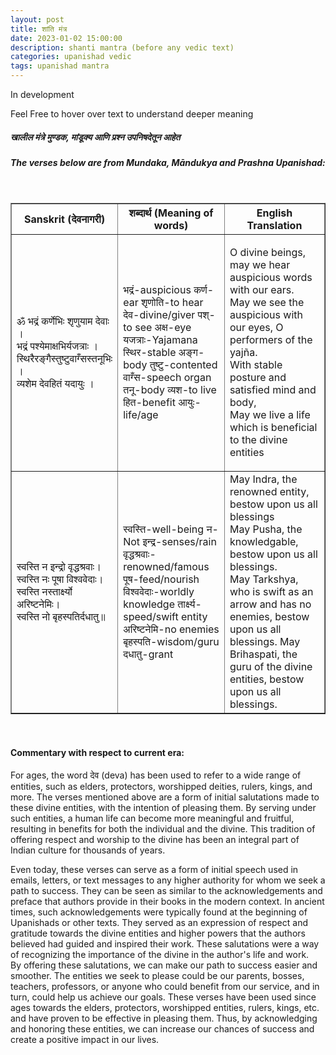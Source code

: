 ```yaml
---
layout: post
title: शांति मंत्र
date: 2023-01-02 15:00:00
description: shanti mantra (before any vedic text)
categories: upanishad vedic
tags: upanishad mantra
---
```


<p>In development</p>

<p>Feel Free to hover over text to understand deeper meaning</p>

<div id="bhadram_karnebhihi">
  <h5>खालील मंत्रे मुण्डक, मांडूक्य आणि प्रश्न उपनिषदेतून आहेत</h5>
  <h5>
    <b>The verses below are from Mundaka, Māndukya and Prashna Upanishad:</b>
  </h5>
  <br />
  <table border="1" class="tg" style="width: 100%">
    <colgroup>
      <col span="1" style="width: 22%" />
      <col span="1" style="width: 38%" />
      <col span="1" style="width: 40%" />
    </colgroup>
    <thead>
      <tr>
        <th class="tg-c3ow">Sanskrit (देवनागरी)</th>
        <th class="tg-c3ow">शब्दार्थ (Meaning of words)</th>
        <th class="tg-c3ow">English Translation</th>
      </tr>
    </thead>
    <tbody>
      <tr>
        <td class="tg-c3ow">
          <p>
            ॐ भद्रं कर्णेभिः शृणुयाम देवाः ।<br />
            भद्रं पश्येमाक्षभिर्यजत्राः ।<br />
            स्थिरैरङ्गैस्तुष्टुवाग्‍ँसस्तनूभिः ।<br />
            व्यशेम देवहितं यदायुः ।<br />
          </p>
        </td>
        <td class="tg-c3ow">
          <!-- <span class="tooltip-multiline" data-tooltip=""></span> -->
          <p>
            <span
              class="tooltip-multiline"
              data-tooltip="'भद्रयति'-to make happy or prosperous, भद्र - happiness; भद् - to shine"
            >
              भद्रं-auspicious
            </span>
            <span
              class="tooltip-multiline"
              data-tooltip="कर्ण -> केर् - to cut/to separate, the one that can distinguish different sounds"
            >
              कर्ण-ear
            </span>
            <span
              class="tooltip-multiline"
              data-tooltip="शृ - syllable relating to acoustics"
            >
              शृणोति-to hear
            </span>
            <span
              class="tooltip-multiline"
              data-tooltip="देव - in this context giver/helper, in divine enlightenment, Root दिव् - to shine/brighten"
            >
              देव-divine/giver
            </span>
            <!-- <br /> -->
            <span class="tooltip-multiline">पश्-to see</span>
            <span class="tooltip-multiline">अक्ष-eye</span>
            <span
              class="tooltip-multiline"
              data-tooltip="यज् - to sacrifice or to worship, here, it could be the doer/action performer"
            >
              यजत्राः-Yajamana
            </span>
            <span
              class="tooltip-multiline"
              data-tooltip="स्थिर -> स्थ -> usually denotes, steadiness/still/stability/strength"
              >स्थिर-stable</span
            >
            <span
              class="tooltip-multiline"
              data-tooltip="अङ्ग - division/section or the, whole of something,(can be body or limbs here)"
              >अङ्ग-body</span
            >
            <span
              class="tooltip-multiline"
              data-tooltip="तुष्टु - (स्तु+स्तु) - satisfied/contented"
              >तुष्टु-contented</span
            >
            <span
              class="tooltip-multiline"
              data-tooltip="वाग्‍ँस -> वाक् - speech/language"
              >वाग्‍ँस-speech organ</span
            >
            <span
              class="tooltip-multiline"
              data-tooltip="तनुस्-skin/body/form/stretchable object"
              >तनू-body</span
            >
            <span class="tooltip-multiline" data-tooltip="व्यश->वस्-to live"
              >व्यश-to live</span
            >
            <span
              class="tooltip-multiline"
              data-tooltip="हित->हि-to obtain (something obtain to benefit),achieved for a purpose"
              >हित-benefit</span
            >
            <span
              class="tooltip-multiline"
              data-tooltip="आयु-life/duration/energy/strength,अयति-to move forward in life"
              >आयुः-life/age</span
            >
          </p>
        </td>
        <td class="tg-c3ow">
          <p>
            O divine beings, may we hear auspicious words with our ears.<br />
            <span
              class="tooltip-multiline"
              data-tooltip="Usually yajna performers were the saints/kings, or the doers of the process to whom the salutations were referred to"
            >
              May we see the auspicious with our eyes, O performers of the
              yajña. </span
            ><br />
            With
            <span
              class="tooltip-multiline"
              data-tooltip="Stable limbs/body/posture"
              >stable posture</span
            >
            and satisfied mind and body,<br />
            May we live a life which is beneficial to the
            <span
              class="tooltip-multiline"
              data-tooltip="ददाति इति देवः - the givers/providers/divine beings"
              >divine entities</span
            >
          </p>
        </td>
      </tr>
      <tr>
        <td class="tg-c3ow">
          <p>
            स्वस्ति न इन्द्रो वृद्धश्रवाः।<br />
            स्वस्ति नः पूषा विश्ववेदाः।<br />
            स्वस्ति नस्तार्क्ष्यो अरिष्टनेमिः।<br />
            स्वस्ति नो बृहस्पतिर्दधातु॥<br />
          </p>
        </td>
        <td class="tg-c3ow">
          <p>
            <span
              class="tooltip-multiline"
              data-tooltip="स्वस्ति-स्व+अस्ति - the existence of itself, its welfare and good being"
              >स्वस्ति-well-being</span
            >
            <span class="tooltip-multiline" data-tooltip="न-negative"
              >न-Not</span
            >
            <span
              class="tooltip-multiline"
              data-tooltip="इन्द्र- often having multiple meanings, 1. derived from इंदु - drop -> deity for rain/lightening, 2. इन्द्रिया - ruler of 5 sense of body"
              >इन्द्र-senses/rain</span
            >
            <span
              class="tooltip-multiline"
              data-tooltip="वृद्धश्रवाः->वृद्ध-old::(वृद्धि-to increase/grow/augment),श्रवा-fame/heared by all (श्रु-to hear)"
              >वृद्धश्रवाः-renowned/famous</span
            >
            <span
              class="tooltip-multiline"
              data-tooltip="पूष्-feed/nourish/cherish/prosper, usually annotated to Sun who provides us warmth and nourishment"
              >पूष-feed/nourish</span
            >
            <span
              class="tooltip-multiline"
              data-tooltip="विश्व-world(that land spreaded in all direction/that can be encompassed),(विस्-to spread/to enter::व-all direction),वेद-knowledge(विद्-to know) "
              >विश्ववेदाः-worldly knowledge</span
            >
            <span
              class="tooltip-multiline"
              data-tooltip="तार्क्ष्य->eg.garuda->तर्क-reasoning,(something continuous process/never fades away), symbol of intelligence;speed;power"
              >तार्क्ष्य-speed/swift entity</span
            >
            <span
              class="tooltip-multiline"
              data-tooltip="अरिष्ट(अ+ऋष्टि)-non-righteousness,ऋष्टि(ऋष्-to sprinkle{good fortune})-auspicious,नेमि(to bend), Thus entirely meaning: one who make the evil bend/ward off evil"
              >अरिष्टनेमि-no enemies</span
            >
            <span
              class="tooltip-multiline"
              data-tooltip="बृह्-to expand::बृहत्-great/expanded/large,पति-father/leader/master,full meaning:great lord/master/guru:one who knows everything"
              >बृहस्पति-wisdom/guru</span
            >
            <span
              class="tooltip-multiline"
              data-tooltip="दा-to give, ददाति-to bestow"
              >दधातु-grant</span
            >
          </p>
        </td>
        <td class="tg-c3ow">
          <span
            class="tooltip-multiline"
            data-tooltip="Literal: May Indra - ruler of rains/senses not harm us,Contextual:May we not be harmed by the nature or be controlled by ours senses"
            >May Indra, the renowned entity, bestow upon us all blessings</span
          ><br />
          <span
            class="tooltip-multiline"
            data-tooltip="Literal: May Pusha - the feeder/nourisher not deny us from worldly knowledge,Contextual:May we be blessed and nourished by worldy knowledge"
            >May Pusha, the knowledgable, bestow upon us all blessings.</span
          ><br />
          <span
            class="tooltip-multiline"
            data-tooltip="Literal: May Tarkshya enrich us with profound reasoning but ward off any enemies in the process"
            >May Tarkshya, who is swift as an arrow and has no enemies, bestow
            upon us all blessings.</span
          >
          <span
            class="tooltip-multiline"
            data-tooltip="Literal: May Brihaspati not make us devoid of knowledge,Contextual:May we be provided appropriate direction for becoming successful"
            >May Brihaspati, the guru of the divine entities, bestow upon us all
            blessings.</span
          >
        </td>
      </tr>
    </tbody>
  </table>
</div>
<br />

<h4><b>Commentary with respect to current era:</b></h4>
<p>
  For ages, the word देव (deva) has been used to refer to a wide range of
  entities, such as elders, protectors, worshipped deities, rulers, kings, and
  more. The verses mentioned above are a form of initial salutations made to
  these divine entities, with the intention of pleasing them. By serving under
  such entities, a human life can become more meaningful and fruitful, resulting
  in benefits for both the individual and the divine. This tradition of offering
  respect and worship to the divine has been an integral part of Indian culture
  for thousands of years.
</p>
<p>
  Even today, these verses can serve as a form of initial speech used in emails,
  letters, or text messages to any higher authority for whom we seek a path to
  success. They can be seen as similar to the acknowledgements and preface that
  authors provide in their books in the modern context. In ancient times, such
  acknowledgements were typically found at the beginning of Upanishads or other
  texts. They served as an expression of respect and gratitude towards the
  divine entities and higher powers that the authors believed had guided and
  inspired their work. These salutations were a way of recognizing the
  importance of the divine in the author's life and work.<br />
  By offering these salutations, we can make our path to success easier and
  smoother. The entities we seek to please could be our parents, bosses,
  teachers, professors, or anyone who could benefit from our service, and in
  turn, could help us achieve our goals. These verses have been used since ages
  towards the elders, protectors, worshipped entities, rulers, kings, etc. and
  have proven to be effective in pleasing them. Thus, by acknowledging and
  honoring these entities, we can increase our chances of success and create a
  positive impact in our lives.
</p>
